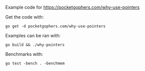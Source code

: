 Example code for https://pocketgophers.com/why-use-pointers

Get the code with:

```
go get -d pocketgophers.com/why-use-pointers
```

Examples can be ran with:

```
go build && ./why-pointers
```

Benchmarks with:

```
go test -bench . -benchmem
```
